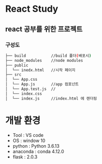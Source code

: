 # React Study
## react 공부를 위한 프로젝트

### 구성도

``` bash
├── build           //build 폴더(배포시)
├── node_modules    //node modules
├── public          
│  └── inedx.html   //시작 페이지
├── src
│  └── App.css
│  └── App.js       //app 컴포넌트
│  └── App.test.js  //
│  └── index.css    
│  └── index.js     //index.html 에 렌더링
```
# 개발 환경
- Tool : VS code
- OS : window 10
- python : Python 3.6.13
- anaconda : conda 4.12.0
- flask : 2.0.3
